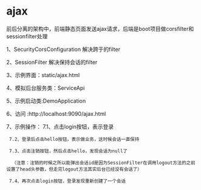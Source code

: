 # ajax
前后分离的架构中，前端静态页面发送ajax请求，后端是boot项目做corsfilter和sessionfilter处理




1、SecurityCorsConfiguration 解决跨于的filter

2、SessionFilter 解决保持会话的filter

3、示例界面：static/ajax.html

4、模拟后台服务类：ServiceApi


5、示例启动类:DemoApplication

6、访问 :http://localhost:9090/ajax.html

7、示例操作：
     7.1、点击login按钮，表示登录
     
     7.2、登录后点击hello按钮，表示做业务，这时候会话一直保持
     
     7.3、点击注销按钮，然后点击hello，发现会话为null了
     
      （注意：注销的时候之所以能弹出会话id是因为SessionFilter在调用logout方法的之前设置了head头参数，但走完logout方法其实后台已经没有会话了）
      
     7.4、再次点击login按钮，登录发现重新创建了一个会话
